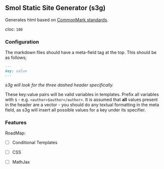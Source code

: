 Smol Static Site Generator (s3g)
----
Generates html based on [CommonMark standards](https://spec.commonmark.org/0.30).

cloc: `180`

### Configuration
The markdown files should have a meta-field tag at the top. This should be as follows;

```md
---
key: value
---
```
*s3g will look for the three dashed header specifically.*

These key:value pairs will be valid variables in templates. Prefix all variables with `$` - e.g. `<author>$author</author>`. It is assumed that **all** values present in the header are a vector - you should do any textual formatting in the meta field, as s3g will insert all possible values for a key under its specifier. 

### Features
RoadMap:
 - [ ] Conditional Templates
 - [ ] CSS
 - [ ] MathJax


